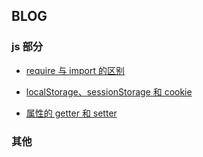 ## BLOG

### js 部分

- [require 与 import 的区别](./js-part/require-or-import.md)

- [localStorage、sessionStorage 和 cookie](./js-part/localStorage-sessionStorage.md)

- [属性的 getter 和 setter](./js-part/getter-setter.md)

### 其他
